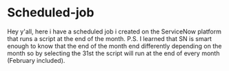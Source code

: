 # Scheduled-job
Hey y'all, here i have a scheduled job i created on the ServiceNow platform that runs a script at the end of the month.
P.S. I learned that SN is smart enough to know that the end of the month end differently
depending on the month so by selecting the 31st the script will run at the end of every month (February included).
